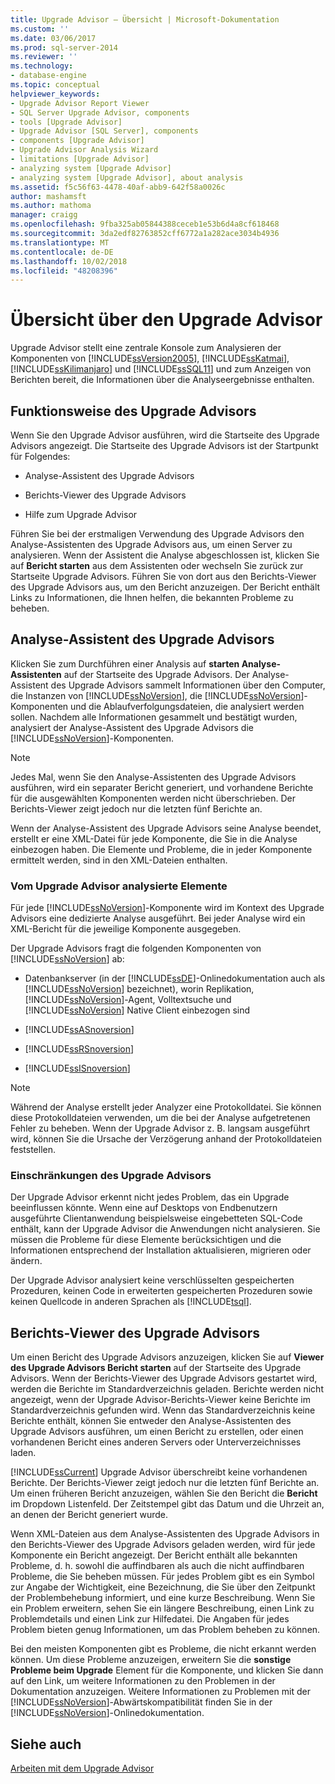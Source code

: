 ```yaml
---
title: Upgrade Advisor – Übersicht | Microsoft-Dokumentation
ms.custom: ''
ms.date: 03/06/2017
ms.prod: sql-server-2014
ms.reviewer: ''
ms.technology:
- database-engine
ms.topic: conceptual
helpviewer_keywords:
- Upgrade Advisor Report Viewer
- SQL Server Upgrade Advisor, components
- tools [Upgrade Advisor]
- Upgrade Advisor [SQL Server], components
- components [Upgrade Advisor]
- Upgrade Advisor Analysis Wizard
- limitations [Upgrade Advisor]
- analyzing system [Upgrade Advisor]
- analyzing system [Upgrade Advisor], about analysis
ms.assetid: f5c56f63-4478-40af-abb9-642f58a0026c
author: mashamsft
ms.author: mathoma
manager: craigg
ms.openlocfilehash: 9fba325ab05844388ceceb1e53b6d4a8cf618468
ms.sourcegitcommit: 3da2edf82763852cff6772a1a282ace3034b4936
ms.translationtype: MT
ms.contentlocale: de-DE
ms.lasthandoff: 10/02/2018
ms.locfileid: "48208396"
---
```

# <a name="upgrade-advisor-overview"></a>Übersicht über den Upgrade Advisor
  Upgrade Advisor stellt eine zentrale Konsole zum Analysieren der Komponenten von [!INCLUDE[ssVersion2005](../../includes/ssversion2005-md.md)], [!INCLUDE[ssKatmai](../../includes/sskatmai-md.md)], [!INCLUDE[ssKilimanjaro](../../includes/sskilimanjaro-md.md)] und [!INCLUDE[ssSQL11](../../includes/sssql11-md.md)] und zum Anzeigen von Berichten bereit, die Informationen über die Analyseergebnisse enthalten.  
  
## <a name="how-upgrade-advisor-works"></a>Funktionsweise des Upgrade Advisors  
 Wenn Sie den Upgrade Advisor ausführen, wird die Startseite des Upgrade Advisors angezeigt. Die Startseite des Upgrade Advisors ist der Startpunkt für Folgendes:  
  
-   Analyse-Assistent des Upgrade Advisors  
  
-   Berichts-Viewer des Upgrade Advisors  
  
-   Hilfe zum Upgrade Advisor  
  
 Führen Sie bei der erstmaligen Verwendung des Upgrade Advisors den Analyse-Assistenten des Upgrade Advisors aus, um einen Server zu analysieren. Wenn der Assistent die Analyse abgeschlossen ist, klicken Sie auf **Bericht starten** aus dem Assistenten oder wechseln Sie zurück zur Startseite Upgrade Advisors. Führen Sie von dort aus den Berichts-Viewer des Upgrade Advisors aus, um den Bericht anzuzeigen. Der Bericht enthält Links zu Informationen, die Ihnen helfen, die bekannten Probleme zu beheben.  
  
## <a name="upgrade-advisor-analysis-wizard"></a>Analyse-Assistent des Upgrade Advisors  
 Klicken Sie zum Durchführen einer Analysis auf **starten Analyse-Assistenten** auf der Startseite des Upgrade Advisors. Der Analyse-Assistent des Upgrade Advisors sammelt Informationen über den Computer, die Instanzen von [!INCLUDE[ssNoVersion](../../includes/ssnoversion-md.md)], die [!INCLUDE[ssNoVersion](../../includes/ssnoversion-md.md)]-Komponenten und die Ablaufverfolgungsdateien, die analysiert werden sollen. Nachdem alle Informationen gesammelt und bestätigt wurden, analysiert der Analyse-Assistent des Upgrade Advisors die [!INCLUDE[ssNoVersion](../../includes/ssnoversion-md.md)]-Komponenten.  
  
> [!NOTE]  
>  Jedes Mal, wenn Sie den Analyse-Assistenten des Upgrade Advisors ausführen, wird ein separater Bericht generiert, und vorhandene Berichte für die ausgewählten Komponenten werden nicht überschrieben. Der Berichts-Viewer zeigt jedoch nur die letzten fünf Berichte an.  
  
 Wenn der Analyse-Assistent des Upgrade Advisors seine Analyse beendet, erstellt er eine XML-Datei für jede Komponente, die Sie in die Analyse einbezogen haben. Die Elemente und Probleme, die in jeder Komponente ermittelt werden, sind in den XML-Dateien enthalten.  
  
### <a name="what-upgrade-advisor-analyzes"></a>Vom Upgrade Advisor analysierte Elemente  
 Für jede [!INCLUDE[ssNoVersion](../../includes/ssnoversion-md.md)]-Komponente wird im Kontext des Upgrade Advisors eine dedizierte Analyse ausgeführt. Bei jeder Analyse wird ein XML-Bericht für die jeweilige Komponente ausgegeben.  
  
 Der Upgrade Advisors fragt die folgenden Komponenten von [!INCLUDE[ssNoVersion](../../includes/ssnoversion-md.md)] ab:  
  
-   Datenbankserver (in der [!INCLUDE[ssDE](../../includes/ssde-md.md)]-Onlinedokumentation auch als [!INCLUDE[ssNoVersion](../../includes/ssnoversion-md.md)] bezeichnet), worin Replikation, [!INCLUDE[ssNoVersion](../../includes/ssnoversion-md.md)]-Agent, Volltextsuche und [!INCLUDE[ssNoVersion](../../includes/ssnoversion-md.md)] Native Client einbezogen sind  
  
-   [!INCLUDE[ssASnoversion](../../includes/ssasnoversion-md.md)]  
  
-   [!INCLUDE[ssRSnoversion](../../includes/ssrsnoversion-md.md)]  
  
-   [!INCLUDE[ssISnoversion](../../includes/ssisnoversion-md.md)]  
  
> [!NOTE]  
>  Während der Analyse erstellt jeder Analyzer eine Protokolldatei. Sie können diese Protokolldateien verwenden, um die bei der Analyse aufgetretenen Fehler zu beheben. Wenn der Upgrade Advisor z. B. langsam ausgeführt wird, können Sie die Ursache der Verzögerung anhand der Protokolldateien feststellen.  
  
### <a name="upgrade-advisor-limitations"></a>Einschränkungen des Upgrade Advisors  
 Der Upgrade Advisor erkennt nicht jedes Problem, das ein Upgrade beeinflussen könnte. Wenn eine auf Desktops von Endbenutzern ausgeführte Clientanwendung beispielsweise eingebetteten SQL-Code enthält, kann der Upgrade Advisor die Anwendungen nicht analysieren. Sie müssen die Probleme für diese Elemente berücksichtigen und die Informationen entsprechend der Installation aktualisieren, migrieren oder ändern.  
  
 Der Upgrade Advisor analysiert keine verschlüsselten gespeicherten Prozeduren, keinen Code in erweiterten gespeicherten Prozeduren sowie keinen Quellcode in anderen Sprachen als [!INCLUDE[tsql](../../includes/tsql-md.md)].  
  
## <a name="upgrade-advisor-report-viewer"></a>Berichts-Viewer des Upgrade Advisors  
 Um einen Bericht des Upgrade Advisors anzuzeigen, klicken Sie auf **Viewer des Upgrade Advisors Bericht starten** auf der Startseite des Upgrade Advisors. Wenn der Berichts-Viewer des Upgrade Advisors gestartet wird, werden die Berichte im Standardverzeichnis geladen. Berichte werden nicht angezeigt, wenn der Upgrade Advisor-Berichts-Viewer keine Berichte im Standardverzeichnis gefunden wird. Wenn das Standardverzeichnis keine Berichte enthält, können Sie entweder den Analyse-Assistenten des Upgrade Advisors ausführen, um einen Bericht zu erstellen, oder einen vorhandenen Bericht eines anderen Servers oder Unterverzeichnisses laden.  
  
 [!INCLUDE[ssCurrent](../../includes/sscurrent-md.md)] Upgrade Advisor überschreibt keine vorhandenen Berichte. Der Berichts-Viewer zeigt jedoch nur die letzten fünf Berichte an. Um einen früheren Bericht anzuzeigen, wählen Sie den Bericht die **Bericht** im Dropdown Listenfeld. Der Zeitstempel gibt das Datum und die Uhrzeit an, an denen der Bericht generiert wurde.  
  
 Wenn XML-Dateien aus dem Analyse-Assistenten des Upgrade Advisors in den Berichts-Viewer des Upgrade Advisors geladen werden, wird für jede Komponente ein Bericht angezeigt. Der Bericht enthält alle bekannten Probleme, d. h. sowohl die auffindbaren als auch die nicht auffindbaren Probleme, die Sie beheben müssen. Für jedes Problem gibt es ein Symbol zur Angabe der Wichtigkeit, eine Bezeichnung, die Sie über den Zeitpunkt der Problembehebung informiert, und eine kurze Beschreibung. Wenn Sie ein Problem erweitern, sehen Sie ein längere Beschreibung, einen Link zu Problemdetails und einen Link zur Hilfedatei. Die Angaben für jedes Problem bieten genug Informationen, um das Problem beheben zu können.  
  
 Bei den meisten Komponenten gibt es Probleme, die nicht erkannt werden können. Um diese Probleme anzuzeigen, erweitern Sie die **sonstige Probleme beim Upgrade** Element für die Komponente, und klicken Sie dann auf den Link, um weitere Informationen zu den Problemen in der Dokumentation anzuzeigen. Weitere Informationen zu Problemen mit der [!INCLUDE[ssNoVersion](../../includes/ssnoversion-md.md)]-Abwärtskompatibilität finden Sie in der [!INCLUDE[ssNoVersion](../../includes/ssnoversion-md.md)]-Onlinedokumentation.  
  
## <a name="see-also"></a>Siehe auch  
 [Arbeiten mit dem Upgrade Advisor](../../../2014/sql-server/install/working-with-upgrade-advisor.md)  
  
  
